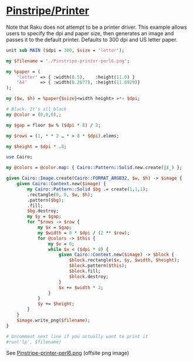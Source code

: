 [1]: https://rosettacode.org/wiki/Pinstripe/Printer

# [Pinstripe/Printer][1]





Note that Raku does not attempt to be a printer driver. This example allows users to specify the dpi and paper size, then generates an image and passes it to the default printer. Defaults to 300 dpi and US letter paper.

```perl
unit sub MAIN ($dpi = 300, $size = 'letter');

my $filename = './Pinstripe-printer-perl6.png';

my %paper = (
    'letter' => { :width(8.5),    :height(11.0) }
    'A4'     => { :width(8.2677), :height(11.6929)}
);

my ($w, $h) = %paper{$size}<width height> »*» $dpi;

# Black. It's all black
my @color = (0,0,0),;

my $gap = floor $w % ($dpi * 8) / 2;

my $rows = (1, * * 2 … * > 8 * $dpi).elems;

my $height = $dpi * .8;

use Cairo;

my @colors = @color.map: { Cairo::Pattern::Solid.new.create(|$_) };

given Cairo::Image.create(Cairo::FORMAT_ARGB32, $w, $h) -> $image {
    given Cairo::Context.new($image) {
        my Cairo::Pattern::Solid $bg .= create(1,1,1);
        .rectangle(0, 0, $w, $h);
        .pattern($bg);
        .fill;
        $bg.destroy;
        my $y = $gap;
        for ^$rows -> $row {
            my $x = $gap;
            my $width = 8 * $dpi / (2 ** $row);
            for @colors -> $this {
                my $v = 0;
                while $x < ($dpi * 8) {
                    given Cairo::Context.new($image) -> $block {
                        $block.rectangle($x, $y, $width, $height);
                        $block.pattern($this);
                        $block.fill;
                        $block.destroy;
                    }
                    $x += $width * 2;
                }
            }
            $y += $height;
        }
    }
    $image.write_png($filename);
}

# Uncomment next line if you actually want to print it
#run('lp', $filename)
```


See [Pinstripe-printer-perl6.png](https://github.com/thundergnat/rc/blob/master/img/Pinstripe-printer-perl6.png) (offsite png image)
